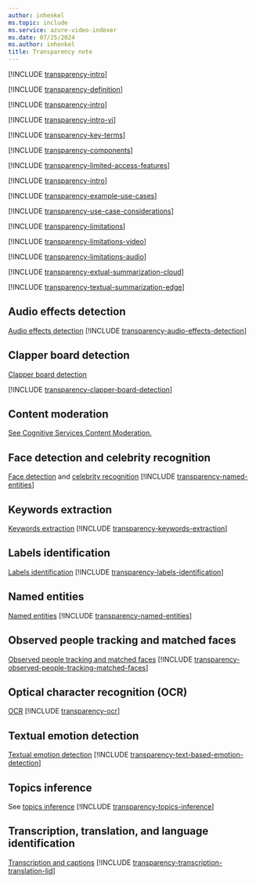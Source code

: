 ```yaml
---
author: inhenkel
ms.topic: include 
ms.service: azure-video-indexer
ms.date: 07/25/2024
ms.author: inhenkel
title: Transparency note
---
```


<!-- This include was created so that tranparency notes could be kept in one repo. Changes to this include update the page on the DocLegal repo. -->

[!INCLUDE [transparency-intro](transparency-intro.md)]

[!INCLUDE [transparency-definition](transparency-definition.md)]

[!INCLUDE [transparency-intro](transparency-intro.md)]

[!INCLUDE [transparency-intro-vi](transparency-intro-vi.md)]

[!INCLUDE [transparency-key-terms](transparency-key-terms.md)]

[!INCLUDE [transparency-components](transparency-components.md)]

[!INCLUDE [transparency-limited-access-features](transparency-limited-access-features.md)]

[!INCLUDE [transparency-intro](transparency-respect-privacy.md)]

[!INCLUDE [transparency-example-use-cases](transparency-example-use-cases.md)]

[!INCLUDE [transparency-use-case-considerations](transparency-use-case-considerations.md)]

[!INCLUDE [transparency-limitations](transparency-limitations.md)]

[!INCLUDE [transparency-limitations-video](transparency-limitations-video.md)]

[!INCLUDE [transparency-limitations-audio](transparency-limitations-audio.md)]

[!INCLUDE [transparency-extual-summarization-cloud](transparency-textual-summarization-cloud.md)]

[!INCLUDE [transparency-textual-summarization-edge](transparency-textual-summarization-edge.md)]

## Audio effects detection

[Audio effects detection](/azure/azure-video-indexer/audio-effects-detection-overview)
[!INCLUDE [transparency-audio-effects-detection](transparency-audio-effects-detection.md)]

## Clapper board detection

[Clapper board detection](/azure/azure-video-indexer/clapper-board-insight)
<!-- stuff -->
[!INCLUDE [transparency-clapper-board-detection](transparency-clapper-board-detection.md)]

## Content moderation

[See Cognitive Services Content Moderation.](/legal/cognitive-services/computer-vision/imageanalysis-transparency-note)

## Face detection and celebrity recognition

[Face detection](/azure/azure-video-indexer/face-detection) and [celebrity recognition](/azure/azure-video-indexer/face-detection-insight?branch=main#celebrities-recognition-model)
[!INCLUDE [transparency-named-entities](transparency-face-detection.md)]

## Keywords extraction

[Keywords extraction](/azure/azure-video-indexer/keywords#example-use-cases)
[!INCLUDE [transparency-keywords-extraction](transparency-keywords-extraction.md)]

## Labels identification

[Labels identification](/azure/azure-video-indexer/labels-identification#example-use-cases)
[!INCLUDE [transparency-labels-identification](transparency-labels-identification.md)]

## Named entities

[Named entities](/azure/azure-video-indexer/named-entities)
[!INCLUDE [transparency-named-entities](transparency-named-entities.md)]

## Observed people tracking and matched faces

[Observed people tracking and matched faces](/azure/azure-video-indexer/observed-matched-people)
[!INCLUDE [transparency-observed-people-tracking-matched-faces](transparency-observed-people-tracking-matched-faces.md)]

## Optical character recognition (OCR)

[OCR](/azure/azure-video-indexer/ocr)
[!INCLUDE [transparency-ocr](transparency-ocr.md)]

## Textual emotion detection

[Textual emotion detection](/azure/azure-video-indexer/emotions-detection#considerations-and-limitations-when-choosing-a-use-case)
[!INCLUDE [transparency-text-based-emotion-detection](transparency-text-based-emotion-detection.md)]

## Topics inference

See [topics inference](/azure/azure-video-indexer/topics-inference)
[!INCLUDE [transparency-topics-inference](transparency-topics-inference.md)]

## Transcription, translation, and language identification

[Transcription and captions](/azure/azure-video-indexer/transcription-translation-lid)
[!INCLUDE [transparency-transcription-translation-lid](transparency-transcription-translation-lid.md)]
